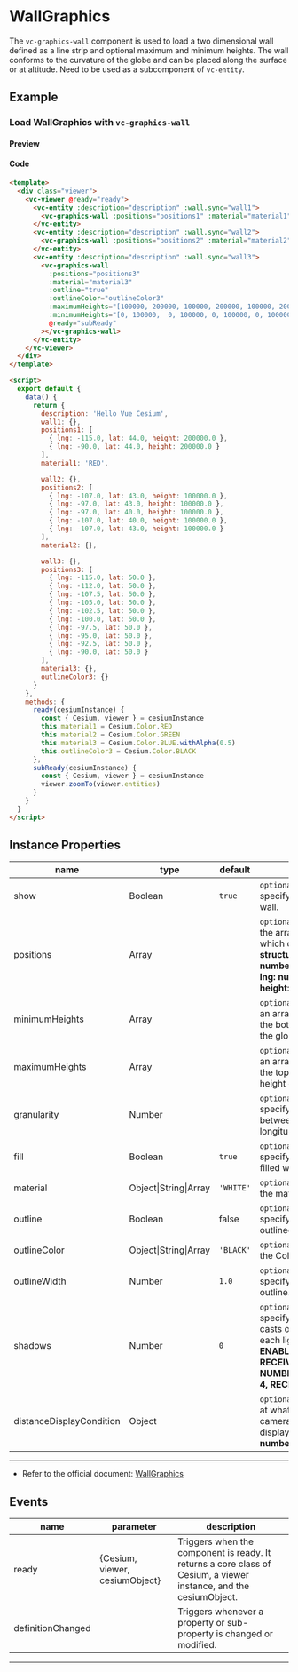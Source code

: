 # WallGraphics

The `vc-graphics-wall` component is used to load a two dimensional wall defined as a line strip and optional maximum and minimum heights. The wall conforms to the curvature of the globe and can be placed along the surface or at altitude. Need to be used as a subcomponent of `vc-entity`.

## Example

### Load WallGraphics with `vc-graphics-wall`

#### Preview

<doc-preview>
  <template>
    <div class="viewer">
      <vc-viewer @ready="ready">
        <vc-entity :description="description" :wall.sync="wall1">
          <vc-graphics-wall :positions="positions1" :material="material1" :minimumHeights="[100000.0, 100000.0]"></vc-graphics-wall>
        </vc-entity>
        <vc-entity :description="description" :wall.sync="wall2">
          <vc-graphics-wall :positions="positions2" :material="material2" :outline="true" heightPositions></vc-graphics-wall>
        </vc-entity>
        <vc-entity :description="description" :wall.sync="wall3">
          <vc-graphics-wall
            :positions="positions3"
            :material="material3"
            :outline="true"
            :outlineColor="outlineColor3"
            :maximumHeights="[100000, 200000, 100000, 200000, 100000, 200000, 100000, 200000, 100000, 200000]"
            :minimumHeights="[0, 100000,  0, 100000, 0, 100000, 0, 100000, 0, 100000]"
            @ready="subReady"
          ></vc-graphics-wall>
        </vc-entity>
      </vc-viewer>
    </div>
  </template>

  <script>
    export default {
      data() {
        return {
          description: 'Hello Vue Cesium',
          wall1: {},
          positions1: [
            { lng: -115.0, lat: 44.0, height: 200000.0 },
            { lng: -90.0, lat: 44.0, height: 200000.0 }
          ],
          material1: 'RED',

          wall2: {},
          positions2: [
            { lng: -107.0, lat: 43.0, height: 100000.0 },
            { lng: -97.0, lat: 43.0, height: 100000.0 },
            { lng: -97.0, lat: 40.0, height: 100000.0 },
            { lng: -107.0, lat: 40.0, height: 100000.0 },
            { lng: -107.0, lat: 43.0, height: 100000.0 }
          ],
          material2: {},

          wall3: {},
          positions3: [
            { lng: -115.0, lat: 50.0 },
            { lng: -112.0, lat: 50.0 },
            { lng: -107.5, lat: 50.0 },
            { lng: -105.0, lat: 50.0 },
            { lng: -102.5, lat: 50.0 },
            { lng: -100.0, lat: 50.0 },
            { lng: -97.5, lat: 50.0 },
            { lng: -95.0, lat: 50.0 },
            { lng: -92.5, lat: 50.0 },
            { lng: -90.0, lat: 50.0 }
          ],
          material3: {},
          outlineColor3: {}
        }
      },
      methods: {
        ready(cesiumInstance) {
          const { Cesium, viewer } = cesiumInstance
          this.material1 = Cesium.Color.RED
          this.material2 = Cesium.Color.GREEN
          this.material3 = Cesium.Color.BLUE.withAlpha(0.5)
          this.outlineColor3 = Cesium.Color.BLACK
        },
        subReady(cesiumInstance) {
          const { Cesium, viewer } = cesiumInstance
          viewer.zoomTo(viewer.entities)
        }
      }
    }
  </script>
</doc-preview>

#### Code

```html
<template>
  <div class="viewer">
    <vc-viewer @ready="ready">
      <vc-entity :description="description" :wall.sync="wall1">
        <vc-graphics-wall :positions="positions1" :material="material1" :minimumHeights="[100000.0, 100000.0]"></vc-graphics-wall>
      </vc-entity>
      <vc-entity :description="description" :wall.sync="wall2">
        <vc-graphics-wall :positions="positions2" :material="material2" :outline="true" heightPositions></vc-graphics-wall>
      </vc-entity>
      <vc-entity :description="description" :wall.sync="wall3">
        <vc-graphics-wall
          :positions="positions3"
          :material="material3"
          :outline="true"
          :outlineColor="outlineColor3"
          :maximumHeights="[100000, 200000, 100000, 200000, 100000, 200000, 100000, 200000, 100000, 200000]"
          :minimumHeights="[0, 100000,  0, 100000, 0, 100000, 0, 100000, 0, 100000]"
          @ready="subReady"
        ></vc-graphics-wall>
      </vc-entity>
    </vc-viewer>
  </div>
</template>

<script>
  export default {
    data() {
      return {
        description: 'Hello Vue Cesium',
        wall1: {},
        positions1: [
          { lng: -115.0, lat: 44.0, height: 200000.0 },
          { lng: -90.0, lat: 44.0, height: 200000.0 }
        ],
        material1: 'RED',

        wall2: {},
        positions2: [
          { lng: -107.0, lat: 43.0, height: 100000.0 },
          { lng: -97.0, lat: 43.0, height: 100000.0 },
          { lng: -97.0, lat: 40.0, height: 100000.0 },
          { lng: -107.0, lat: 40.0, height: 100000.0 },
          { lng: -107.0, lat: 43.0, height: 100000.0 }
        ],
        material2: {},

        wall3: {},
        positions3: [
          { lng: -115.0, lat: 50.0 },
          { lng: -112.0, lat: 50.0 },
          { lng: -107.5, lat: 50.0 },
          { lng: -105.0, lat: 50.0 },
          { lng: -102.5, lat: 50.0 },
          { lng: -100.0, lat: 50.0 },
          { lng: -97.5, lat: 50.0 },
          { lng: -95.0, lat: 50.0 },
          { lng: -92.5, lat: 50.0 },
          { lng: -90.0, lat: 50.0 }
        ],
        material3: {},
        outlineColor3: {}
      }
    },
    methods: {
      ready(cesiumInstance) {
        const { Cesium, viewer } = cesiumInstance
        this.material1 = Cesium.Color.RED
        this.material2 = Cesium.Color.GREEN
        this.material3 = Cesium.Color.BLUE.withAlpha(0.5)
        this.outlineColor3 = Cesium.Color.BLACK
      },
      subReady(cesiumInstance) {
        const { Cesium, viewer } = cesiumInstance
        viewer.zoomTo(viewer.entities)
      }
    }
  }
</script>
```

## Instance Properties

<!-- prettier-ignore -->
| name | type | default | description |
| ---- | ---- | ------- | ----------- |
| show | Boolean | `true` | `optional` A boolean Property specifying the visibility of the wall. |
| positions | Array | | `optional` A Property specifying the array of Cartesian3 positions which define the top of the wall. **structure: [{ lng: number, lat: number, height: number },...,{ lng: number, lat: number, height: number }]** |
| minimumHeights | Array | | `optional` A Property specifying an array of heights to be used for the bottom of the wall instead of the globe surface. |
| maximumHeights | Array | | `optional` A Property specifying an array of heights to be used for the top of the wall instead of the height of each position. |
| granularity | Number | | `optional` A numeric Property specifying the angular distance between each latitude and longitude point. |
| fill | Boolean | `true` | `optional` A boolean Property specifying whether the wall is filled with the provided material. |
| material | Object\|String\|Array | `'WHITE'` | `optional` A Property specifying the material used to fill the wall. |
| outline | Boolean | false | `optional` A boolean Property specifying whether the wall is outlined. |
| outlineColor | Object\|String\|Array | `'BLACK'` | `optional` A Property specifying the Color of the outline. |
| outlineWidth | Number | `1.0` | `optional` A numeric Property specifying the width of the outline. |
| shadows | Number | `0` | `optional` An enum Property specifying whether the wall casts or receives shadows from each light source. **DISABLED: 0, ENABLED: 1, CAST_ONLY: 2, RECEIVE_ONLY: 3, NUMBER_OF_SHADOW_MODES: 4, RECEIVE_ONLY: 3** |
| distanceDisplayCondition | Object | | `optional` A Property specifying at what distance from the camera that this wall will be displayed. **structure:{ near: number, far: number }** |

---

- Refer to the official document: [WallGraphics](https://cesium.com/docs/cesiumjs-ref-doc/WallGraphics.html)

## Events

<!-- prettier-ignore -->
| name | parameter | description |
| ----- | ------------------------------ | ----------------------------------------------------------------------------------------------------------------- |
| ready | {Cesium, viewer, cesiumObject} | Triggers when the component is ready. It returns a core class of Cesium, a viewer instance, and the cesiumObject. |
| definitionChanged | | Triggers whenever a property or sub-property is changed or modified. |

---
